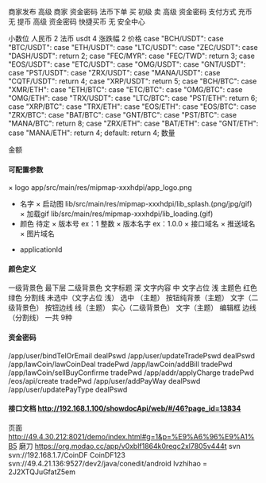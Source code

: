 商家发布 高级 商家 资金密码
法币下单 买 初级
       卖 高级 资金密码 支付方式
充币 无
提币 高级 资金密码
快捷买币 无
安全中心 

小数位
人民币 2
法币 usdt 4 
涨跌幅 2
价格 
            case "BCH/USDT":
            case "BTC/USDT":
            case "ETH/USDT":
            case "LTC/USDT":
            case "ZEC/USDT":
            case "DASH/USDT":
                return 2;
            case "FEC/MYR":
            case "FEC/TWD":
                return 3;
            case "EOS/USDT":
            case "ETC/USDT":
            case "OMG/USDT":
            case "GNT/USDT":
            case "PST/USDT":
            case "ZRX/USDT":
            case "MANA/USDT":
            case "CQTF/USDT":
                return 4;
            case "XRP/USDT":
                return 5;
            case "BCH/BTC":
            case "XMR/ETH":
            case "ETH/BTC":
            case "ETC/BTC":
            case "OMG/BTC":
            case "OMG/ETH":
            case "TRX/USDT":
            case "LTC/BTC":
            case "PST/ETH":
                return 6;
            case "XRP/BTC":
            case "TRX/ETH":
            case "EOS/ETH":
            case "EOS/BTC":
            case "ZRX/BTC":
            case "BAT/BTC":
            case "GNT/BTC":
            case "PST/BTC":
            case "MANA/BTC":
                return 8;
            case "ZRX/ETH":
            case "BAT/ETH":
            case "GNT/ETH":
            case "MANA/ETH":
                return 4;
            default:
                return 4;
数量

金额

#### 可配置参数
× logo app/src/main/res/mipmap-xxxhdpi/app_logo.png
* 名字 
× 启动图 lib/src/main/res/mipmap-xxxhdpi/lib_splash.(png/jpg/gif)
× 加载gif lib/src/main/res/mipmap-xxxhdpi/lib_loading.(gif)
* 颜色 待定
× 版本号 ex：1 整数 
× 版本名字 ex：1.0.0 
× 接口域名
× 推送域名
× 图片域名
+ applicationId

#### 颜色定义
一级背景色 最下层
二级背景色
文字标题 深
文字内容 中
文字占位 浅
主题色
红色 
绿色
分割线
未选中（文字占位 浅）
选中 （主题）
按钮纯背景（主题） 文字（二级背景色）
按钮边线 线（主题） 实心（二级背景色） 文字（主题）
编辑框 边线（分割线）
一共 9种
#### 资金密码
/app/user/bindTelOrEmail dealPswd
/app/user/updateTradePswd dealPswd
/app/lawCoin/lawCoinDeal tradePwd
/app/lawCoin/addBill tradePwd
/app/lawCoin/sellBuyConfirme tradePwd
/app/addr/applyCharge tradePwd
/eos/api/create tradePwd
/app/user/addPayWay dealPswd
/app/user/updatePayType dealPswd

#### 接口文档 http://192.168.1.100/showdocApi/web/#/46?page_id=13834
页面 http://49.4.30.212:8021/demo/index.html#g=1&p=%E9%A6%96%E9%A1%B5
磨刀 https://org.modao.cc/app/v0xblf1864k0reqc2xl7805v444t
svn svn://192.168.1.7/CoinDF   CoinDF123
svn://49.4.21.136:9527/dev2/java/conedit/android lvzhihao = 2J2XTQJuGfatZ5em
